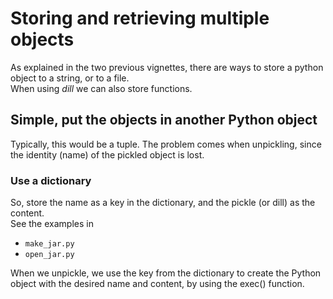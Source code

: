 # Storing and retrieving multiple objects
As explained in the two previous vignettes, there are ways to store a python object to a string, or to a file.  
When using *dill* we can also store functions.
## Simple, put the objects in another Python object
Typically, this would be a tuple. 
The problem comes when unpickling, since the identity (name) of the pickled object is lost.
### Use a dictionary
So, store the name as a key in the dictionary, and the pickle (or dill) as the content.  
See the examples in  
* `make_jar.py`   
* `open_jar.py`  

When we unpickle, we use the key from the dictionary to create the Python object with the desired name and content, by using the exec() function.





